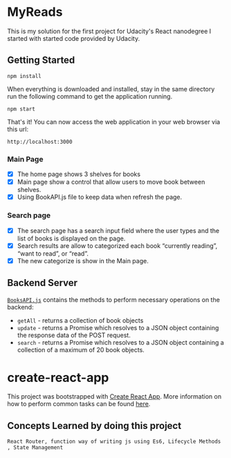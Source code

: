 # MyReads
This is my solution for the first project for Udacity's React nanodegree I started with started code provided by Udacity.

## Getting Started

`npm install`

When everything is downloaded and installed, stay in the same directory run the following command to get the application running.

`npm start`

That's it! You can now access the web application in your web browser via this url:

`http://localhost:3000` 

### Main Page
- [X] The home page shows 3 shelves for books
- [X] Main page show a control that allow users to move book between shelves.
- [X] Using BookAPI.js file to keep data when refresh the page.

### Search page
- [X] The search page has a search input field where the user types and the list of books is displayed on the page.
- [x] Search results are allow to categorized each book “currently reading”, “want to read”, or “read”.
- [x] The new categorize is show in the Main page.

## Backend Server

[`BooksAPI.js`](src/BooksAPI.js) contains the methods to perform necessary operations on the backend:

* `getAll` - returns a collection of book objects
* `update` - returns a Promise which resolves to a JSON object containing the response data of the POST request.
* `search` - returns a Promise which resolves to a JSON object containing a collection of a maximum of 20 book objects.

# create-react-app

This project was bootstrapped with [Create React App](https://github.com/facebookincubator/create-react-app). More information on how to perform common tasks can be found [here](https://github.com/facebookincubator/create-react-app/blob/master/packages/react-scripts/template/README.md).

## Concepts Learned by doing this project 
`React Router, function way of writing js using Es6, Lifecycle Methods , State Management `